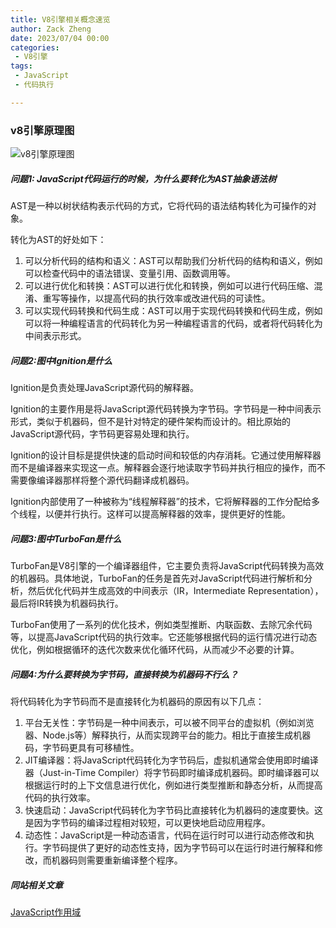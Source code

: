 ```yaml
---
title: V8引擎相关概念速览
author: Zack Zheng
date: 2023/07/04 00:00
categories:
 - V8引擎
tags:
 - JavaScript
 - 代码执行

---
```


### v8引擎原理图

![v8引擎原理图](https://gitee.com/zackzhengxy/picGallery/raw/main/imgs/v8引擎原理图.png)



##### 问题1: JavaScript代码运行的时候，为什么要转化为AST抽象语法树

AST是一种以树状结构表示代码的方式，它将代码的语法结构转化为可操作的对象。

转化为AST的好处如下：

1. 可以分析代码的结构和语义：AST可以帮助我们分析代码的结构和语义，例如可以检查代码中的语法错误、变量引用、函数调用等。
2. 可以进行优化和转换：AST可以进行优化和转换，例如可以进行代码压缩、混淆、重写等操作，以提高代码的执行效率或改进代码的可读性。
3. 可以实现代码转换和代码生成：AST可以用于实现代码转换和代码生成，例如可以将一种编程语言的代码转化为另一种编程语言的代码，或者将代码转化为中间表示形式。

##### 问题2:图中Ignition是什么

Ignition是负责处理JavaScript源代码的解释器。

Ignition的主要作用是将JavaScript源代码转换为字节码。字节码是一种中间表示形式，类似于机器码，但不是针对特定的硬件架构而设计的。相比原始的JavaScript源代码，字节码更容易处理和执行。

Ignition的设计目标是提供快速的启动时间和较低的内存消耗。它通过使用解释器而不是编译器来实现这一点。解释器会逐行地读取字节码并执行相应的操作，而不需要像编译器那样将整个源代码翻译成机器码。

Ignition内部使用了一种被称为“线程解释器”的技术，它将解释器的工作分配给多个线程，以便并行执行。这样可以提高解释器的效率，提供更好的性能。

##### 问题3:图中TurboFan是什么

TurboFan是V8引擎的一个编译器组件，它主要负责将JavaScript代码转换为高效的机器码。具体地说，TurboFan的任务是首先对JavaScript代码进行解析和分析，然后优化代码并生成高效的中间表示（IR，Intermediate Representation），最后将IR转换为机器码执行。

TurboFan使用了一系列的优化技术，例如类型推断、内联函数、去除冗余代码等，以提高JavaScript代码的执行效率。它还能够根据代码的运行情况进行动态优化，例如根据循环的迭代次数来优化循环代码，从而减少不必要的计算。

##### 问题4:为什么要转换为字节码，直接转换为机器码不行么？

将代码转化为字节码而不是直接转化为机器码的原因有以下几点：

1. 平台无关性：字节码是一种中间表示，可以被不同平台的虚拟机（例如浏览器、Node.js等）解释执行，从而实现跨平台的能力。相比于直接生成机器码，字节码更具有可移植性。
2. JIT编译器：将JavaScript代码转化为字节码后，虚拟机通常会使用即时编译器（Just-in-Time Compiler）将字节码即时编译成机器码。即时编译器可以根据运行时的上下文信息进行优化，例如进行类型推断和静态分析，从而提高代码的执行效率。
3. 快速启动：JavaScript代码转化为字节码比直接转化为机器码的速度要快。这是因为字节码的编译过程相对较短，可以更快地启动应用程序。
4. 动态性：JavaScript是一种动态语言，代码在运行时可以进行动态修改和执行。字节码提供了更好的动态性支持，因为字节码可以在运行时进行解释和修改，而机器码则需要重新编译整个程序。

##### 同站相关文章

[JavaScript作用域](https://zack-xy.github.io/knownNet/program/specialColumn/JavaScript%E4%B8%93%E6%A0%8F/JavaScript%E4%BD%9C%E7%94%A8%E5%9F%9F.html)


